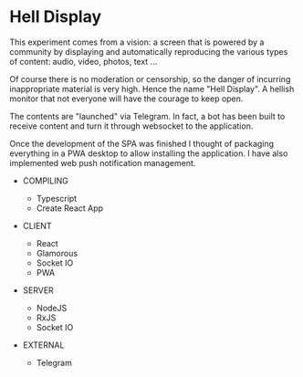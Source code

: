 # Hell Display #

This experiment comes from a vision: a screen that is powered by a community by displaying and automatically reproducing the various types of content: audio, video, photos, text ...

Of course there is no moderation or censorship, so the danger of incurring inappropriate material is very high. 
Hence the name "Hell Display". A hellish monitor that not everyone will have the courage to keep open.

The contents are "launched" via Telegram. In fact, a bot has been built to receive content and turn it through websocket to the application.

Once the development of the SPA was finished I thought of packaging everything in a PWA desktop to allow installing the application. I have also implemented web push notification management.

* COMPILING  
  * Typescript
  * Create React App

* CLIENT 
  * React
  * Glamorous
  * Socket IO
  * PWA

* SERVER 
  * NodeJS
  * RxJS
  * Socket IO

* EXTERNAL  
  * Telegram
